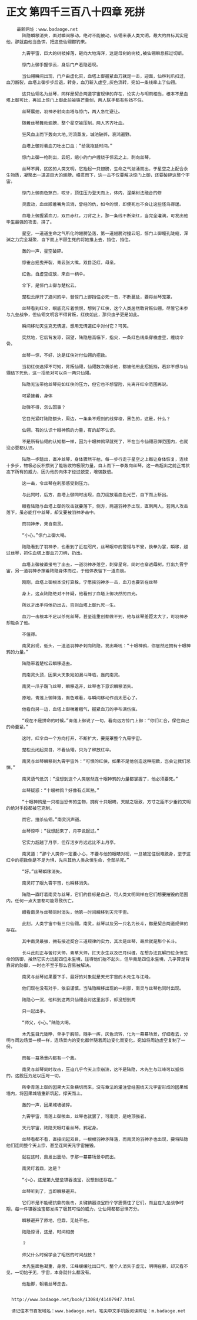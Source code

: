 # 正文 第四千三百八十四章 死拼
        最新网址：www.badaoge.net
          陆隐瞬移消失，面对瞬间移动，绝对不能被动，仙翎来袭人类文明，最大的目标其实是他，那就由他当鱼饵，把这些仙翎都钓来。
      
          九霄宇宙，巨大的树枝掉落，砸向大地海洋，这是母树的树枝,被仙翎瞬息掠过切断。
      
          惊门上御手握惊云，身后门户若隐若现。
      
          当仙翎瞬间出现，门户由虚化实，血塔上御握紧血刀就是一击，迎面，仙林利爪扫过，血刀断裂，血塔上御步步后退，转身，血刀斩入虚空,灰色流转，宛如一条线牵上了仙翎。
      
          这只仙翎名为丝琴，同样是契合两道宇宙规律的存在，论实力与明雨相当，根本不是血塔上御可比，再加上惊门上御此前被锋芒重创，两人联手都有些挡不住。
      
          丝琴展翅，羽神矛射向血塔与惊门，两人急忙避让。
      
          随着丝琴舞动翅膀，整个星空被压制，两人齐齐吐血。
      
          狂风自上而下轰向大地,河流蒸发，城池破碎，哀鸿遍野。
      
          血塔上御对着血刀吐出口血：“给我拖延时间。”
      
          惊门上御一枪刺出，云昭，缩小的门户缠绕于惊云之上，刺向丝琴。
      
          丝琴不屑，区区的人类文明，它抬起一只翅膀，生命之气汹涌而出，于星空之上配合永生物质，凝聚出一道道巨大的翅膀，横贯而下，这一击不仅要解决惊门上御，还要破碎这整个宇宙。
      
          惊门上御面色煞白，咬牙，顶住压力登天而上，体内，涅槃树法融合的修
      
          灵震动，血丝顺着嘴角流淌，曾经的仇，如今的恨，即便死也不会让这些怪鸟得逞。
      
          血塔上御握紧血刀，双目赤红，刀背之上，那一条线不断染红，当完全灌满，可发出他毕生最强的攻击，拼了。
      
          星空，一道道生命之气所化的翅膀坠落，第一道翅膀对撞云昭，惊门上御瞳孔陡缩，深渊之力完全凝聚，自下而上不顾生死的将她推上去，挡住，挡住。
      
          轰的一声，星空破碎。
      
          惊雀台摇曳开裂，青云张大嘴，双目泛红，母亲。
      
          红色，自虚空绽放，来自一柄伞。
      
          伞下，是惊门上御与楚松云。
      
          楚松云撑开了酒问的伞，替惊门上御挡住必死一击，不断蔓延，要将丝琴笼罩。
      
          丝琴看到红伞，眼底充斥着愤恨，想到了红侠，这个人类居然敢背叛仙翎，尽管它未参与九垒战争，但仙翎文明容不得背叛，红侠如此，那只虫子更是如此。
      
          瞬间移动天生克无情道，想用无情道红伞对付它？可笑。
      
          突然地，它后背发凉，回望，陆隐居高临下，指尖，一条红色线条穿梭虚空，缠绕伞骨。
      
          丝琴一惊，不好，这是红侠对付仙翎的招数。
      
          当初红侠选择不可知，背叛仙翎，仙翎数次袭杀他，都被他用此招抵挡，若非不想与仙翎结下死仇，这一招绝对可以杀一两只仙翎。
      
          陆隐无法带给丝琴宛如红侠的压力，但它也不想冒险，先离开红伞范围再说。
      
          可紧接着，身体
      
          动弹不得，怎么回事？
      
          它目光紧盯陆隐额头，周边，一条条不规则的线穿梭，黑色的，这是，什么？
      
          仙翎，有的认识十眼神鸦的力量，有的却不认识。
      
          不是所有仙翎的认知都一样，因为十眼神鸦早就死了，不在当今仙翎忌惮范围内，也就没必要都认识。
      
          陆隐一步踏出，直冲丝琴，身体骤然干枯，每一步行走于星空之上都让身体恢复，连续十多步，物极必反积攒到了能吸收的极限力量，自上而下一拳轰向丝琴，这一击超出之前正常状态下所有的威力，因为他的肉体才经过蜕变，增强数倍。
      
          这一击，令丝琴在刹那感受到压力。
      
          与此同时，后方，血塔上御同时出现，血刀绽放着血色光芒，自下而上斩出。
      
          眼看陆隐与血塔上御的攻击就要落下，侧方，两道羽神矛出现，直刺两人，若两人攻击落下，虽必能打中丝琴，却又要被羽神矛击中。
      
          而羽神矛，来自南灵。
      
          “小心。”惊门上御大喝。
      
          陆隐看到了羽神矛，也看到了近在咫尺，丝琴眼中的警惕与不安，换拳为掌，瞬移，越过丝琴，抓住血塔上御血刀刀柄，扔出。
      
          血塔上御被直接甩了出去，一道羽神矛落空，刺穿星穹，同时也穿透母树，打出九霄宇宙，另一道羽神矛擦着陆隐身体而过，于他体表留下一道血痕。
      
          刚刚，血塔上御根本没打算躲，宁愿挨羽神矛一击，血刀也要斩在丝琴
      
          身上，这点陆隐绝对不怀疑，他看到了血塔上御决然的目光。
      
          所以才出手将他扔出去，否则血塔上御九死一生。
      
          血刀一击根本不足以杀死丝琴，甚至连重创都做不到，他与丝琴差距太大了，可羽神矛却能杀了他。
      
          不值得。
      
          南灵出现，低头，一道道羽神矛刺向陆隐，发出嘶吼：“十眼神鸦，你居然还拥有十眼神鸦的力量。”
      
          陆隐带着楚松云瞬移退去。
      
          而南灵头顶，因果大天象宛如漏斗降临，轰向南灵。
      
          南灵一爪子踹飞丝琴，瞬移退开，丝琴也下意识瞬移消失。
      
          原地，青莲上御降落，面色难看，与瞬间移动作战太恶心了。
      
          他看向另一边，血塔上御喘着粗气，握紧血刀的手布满伤痕。
      
          “现在不是拼命的时候。”青莲上御说了一句，看向远方惊门上御：“你们汇合，保住自己的命要紧。”
      
          这时，红伞自一个方向打开，不断扩大，要笼罩整个九霄宇宙。
      
          楚松云闭起双目，不看仙翎，只为了释放红伞。
      
          南灵与丝琴瞬移到九霄宇宙外：“可恨的红侠，如果不是他创造这种招数，岂会让我们忌惮。”
      
          南灵语气低沉：“没想到这个人类居然连十眼神鸦的力量都掌握了，他必须要死。”
      
          丝琴疑惑：“十眼神鸦？好像有点耳熟。”
      
          “十眼神鸦是一只相当恐怖的生物，拥有十只眼睛，天赋之极致，方寸之距不少垂钓文明的绝对手段都被它克制，
      
          而它，擅杀仙翎。”南灵沉声道。
      
          丝琴惊呼：“我想起来了，月亭说起过。”
      
          它实力超越了月亭，但存活岁月远远比不上月亭。
      
          南灵道：“那个人类你一定要小心，不要与他的眼睛对视，一旦被定住很难脱身，至于这红伞的招数倒是不足为惧，先杀其他人类永恒生命，全部杀死。”
      
          “好。”丝琴瞬移消失。
      
          南灵盯了眼九霄宇宙，也瞬移消失。
      
          陆隐一直盯着南灵与丝琴，它们的目标是自己，可人类文明同样在它们想要摧毁的范围内，任何一点大意都可能导致伤亡。
      
          眼看南灵与丝琴同时消失，他第一时间瞬移到天元宇宙。
      
          此刻，人类宇宙中有三只仙翎，南灵，丝琴以及另一只名为长斗，都是契合两道规律的存在。
      
          其中南灵最强，拥有接近契合三道规律的实力，其次是丝琴，最后就是那个长斗。
      
          长斗此刻正与苦灯大师，青草大师，扛天永生以及巴月纠缠，在想办法瓦解四位永恒生命的防御，虽然它实力远超四位永生境，压得他们抬不起头，但毕竟是四位永生境，几乎算是背靠背的防御，一时也不至于那么容易被解决。
      
          南灵与丝琴如果要下手，最好的对象就是天元宇宙的木先生与江峰。
      
          他们现在没有对手，依旧谨慎，当陆隐瞬移出现的一刹那，南灵与丝琴也同时出现。
      
          陆隐心一沉，他料到这两只仙翎会对这里出手，却没想到两
      
          只一起出手。
      
          “师父，小心。”陆隐大喝。
      
          木先生目光陡睁，单手于胸前，随手一挥，灰色流转，化为一幕幕场景，仔细看去，分明与周边场景一模一样，连场景内的变化都伴随着周边变化而变化，宛如将周边虚空复制了一份。
      
          而每一幕场景内都有一个鼎。
      
          南灵与丝琴同时攻击，压迫几乎令天上宗崩溃，这不是陆隐，木先生与江峰可以抵挡的，这股压力足以压垮一切。
      
          所幸青莲上御的因果大天象横切而来，没有章法的灌注曾经围绕天元宇宙形成的因果城墙内，将因果城墙重新筑起，撑天而上。
      
          轰的一声，因果城墙破碎。
      
          九霄宇宙，青莲上御咳血，丝琴也就罢了，可南灵，是绝顶强者。
      
          天元宇宙，陆隐天眼盯着丝琴，鸦定身。
      
          丝琴看都不看，直接闭起双目，一根根羽神矛降落，而南灵的羽神矛也出现，要将陆隐他们连同整个天上宗，甚至连同天元宇宙摧毁。
      
          就在这时，鼎发出震动，于那一幕幕场景中而出。
      
          南灵盯着鼎，这是？
      
          “小心，这是第九壁垒镇器浊宝，没想到还存在。”
      
          丝琴听到了，当即瞬移避开。
      
          它们不是不能硬抗鼎的轰击，关键镇器浊宝四个字震慑住了它们，而且在九垒战争时期，每一件镇器浊宝都发挥了极其可怕的威力，让仙翎都都忌惮万分。
      
          瞬移避开了原地，但鼎，无处不在。
      
          陆隐惊讶，这是，时间相册
      
          ？
      
          师父什么时候学会了昭然的时间战技？
      
          木先生面色凝重，身旁，江峰缓缓吐出口气，整个人消失于虚无，明明在那，却又看不见，一切始于无，宇宙，本身就什么都没有。
      
          他抬脚，朝着丝琴走去。
      
      
      http://www.badaoge.net/book/13084/41407947.html
      
      请记住本书首发域名：www.badaoge.net。笔尖中文手机版阅读网址：m.badaoge.net